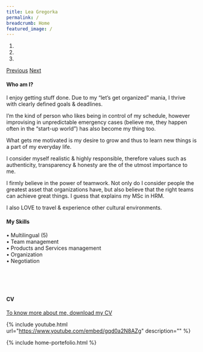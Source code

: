 ```yaml
---
title: Lea Gregorka
permalink: /
breadcrumb: Home
featured_image: /
---
```


<!-- Styles only applied in main page -->
<style>
.content-image {
  display: none;
}
.content {
  width: 100%;
  padding: 0;
}
.content-margin {
  padding: 0;
}
</style>
<!-- Styles only applied in main page -->

<!-- Slider Section -->
<section id="header-slider" class="section">
  <div id="myCarousel" class="carousel slide" data-ride="carousel"> 
    <!-- Indicators -->
    <ol class="carousel-indicators">
      <li data-target="#myCarousel" data-slide-to="0" class="active"></li>
      <li data-target="#myCarousel" data-slide-to="1"></li>
      <li data-target="#myCarousel" data-slide-to="2"></li>
    </ol>
    <!-- Wrapper for slides -->
    <div class="carousel-inner" role="listbox">
      <div class="item active content-image" style='height:100%; background-image: url("/assets/images/slider/slide5.png"); '>
        <div class="carousel-caption">
          <h3>Hello, I'm Lea!</h3>
          <h3>I make things happen.</h3>
          <p></p>
        </div>
      </div>
      <div class="item active content-image" style='height:100%; background-image: url("/assets/images/slider/slide5.jpg"); '>
        <div class="carousel-caption">
          <h3></h3>
          <p></p>
        </div>
      </div>
      <div class="item content-image" style='height:100%; background-image: url("/assets/images/slider/slide1.jpg"); '>
        <div class="carousel-caption">
          <h3></h3>
          <p></p>
        </div>
      </div>
      <div class="item content-image" style='height:100%; background-image: url("/assets/images/slider/slide4.jpg"); '>
        <div class="carousel-caption">
          <h3></h3>
          <p></p>
        </div>
      </div>
    </div>
    <!-- Controls --> 
    <a class="left carousel-control" href="#myCarousel" role="button" data-slide="prev"> <span class="glyphicon glyphicon-chevron-left" aria-hidden="true"></span> <span class="sr-only">Previous</span></a> <a class="right carousel-control" href="#myCarousel" role="button" data-slide="next"> <span class="glyphicon glyphicon-chevron-right" aria-hidden="true"></span> <span class="sr-only">Next</span></a></div>
</section>
<!-- Slider Section --> 
<!-- Service Section -->
<section id="services" class="section services">
  <div class="container-fluid">
    <div class="row">
      <div class="col-md-8 col-sm-8">
        <div class="services-content">
          <h4>Who am I?</h4>
          <p> </p>
          <p>I enjoy getting stuff done. Due to my “let’s get organized” mania, I thrive with clearly defined goals & deadlines.</p>
          <p>I’m the kind of person who likes being in control of my schedule, however improvising in unpredictable emergency cases (believe me, they happen often in the “start-up world”) has also become my thing too.</p>
          <p> What gets me motivated is my desire to grow and thus to learn new things is a part of my everyday life.</p>
          <p>I consider myself realistic & highly responsible, therefore values such as authenticity, transparency & honesty are the of the utmost importance to me.</p>
          <p>I firmly believe in the power of teamwork. Not only do I consider people the greatest asset that organizations have, but also believe that the right teams can achieve great things. I guess that explains my MSc in HRM.</p>
          <p>I also LOVE to travel & experience other cultural environments.</p>
        </div>
      </div>
      <div class="col-md-4 col-sm-4">
        <div class="services-content">
          <h4>My Skills</h4>
          <p> </p>
          <p> • Multilingual (5)
          <br />• Team management
          <br />• Products and Services management
          <br />• Organization
          <br />• Negotiation</p>
          <br /> <br /><br />
          <h4>CV</h4>
          <p> </p>
            <p><a href="#">To know more about me, download my CV</a></p>
        </div>
      </div>
    </div>
  </div>
</section>
<!-- Service Section --> 


<section id="introvideo" class="section introvideo">
   
{% include youtube.html url="https://www.youtube.com/embed/gqd0a2N8AZg" description="" %} 

</section>


<!-- portfolio grid section -->
{% include home-portefolio.html %}
<!-- portfolio grid section -->